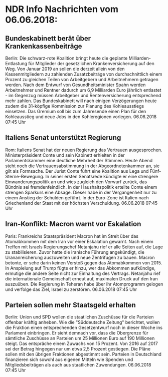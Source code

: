 # NDR Info Nachrichten vom 06.06.2018:


## Bundeskabinett berät über Krankenkassenbeiträge
Berlin: Die schwarz-rote Koalition bringt heute die geplante Milliarden-Entlastung für Mitglieder der gesetzlichen Krankenversicherung auf den Weg. Von Januar 2019 an sollen die derzeit allein von den Kassenmitgliedern zu zahlenden Zusatzbeiträge von durchschnittlich einem Prozent zu gleichen Teilen von Arbeitgebern und Arbeitnehmern getragen werden. Nach dem Entwurf von Gesundheitsminister Spahn werden Arbeitnehmer und Rentner dadurch um 6,9 Milliarden Euro jährlich entlastet - im Gegenzug müssen Arbeitgeber und Rentenversicherung entsprechend mehr zahlen. Das Bundeskabinett will nach einigen Verzögerungen heute zudem die 31-köpfige Kommission zur Planung des Kohleausstiegs einsetzen. Das Gremium soll bis zum Jahresende einen Plan für den Kohleausstieg und neue Jobs in den Kohleregionen vorlegen. 06.06.2018 07:45 Uhr 

## Italiens Senat unterstützt Regierung
Rom:	Italiens Senat hat der neuen Regierung das Vertrauen ausgesprochen. Ministerpräsident Conte und sein Kabinett erhielten in der Parlamentskammer eine deutliche Mehrheit der Stimmen. Heute Abend steht noch die Vertrauensabstimmung in der Abgeordnetenkammer an, sie gilt als Formsache. Der Jurist Conte führt eine Koalition aus Lega und Fünf-Sterne-Bewegung. In seiner ersten Senatsrede kündigte er eine strengere Einwanderungspolitik an und wies zugleich den Vorwurf zurück, das Bündnis sei fremdenfeindlich. In der Haushaltspolitik erteilte Conte einem strengen Sparkurs eine Absage. Dieser habe in der Vergangenheit nur zu einem Anstieg der Schulden geführt. In der Euro-Zone ist Italien nach Griechenland der Staat mit der höchsten Verschuldung. 06.06.2018 07:45 Uhr 

## Iran-Konflikt: Macron warnt vor Eskalation
Paris: 	Frankreichs Staatspräsident Macron hat im Streit über das Atomabkommen mit dem Iran vor einer Eskalation gewarnt. Nach einem Treffen mit Israels Regierungschef Netanjahu rief er alle Seiten auf, die Lage zu stabilisieren. Zuvor hatte die iranische Führung angekündigt, die Urananreicherung auszuweiten und neue Zentrifugen zu bauen. Macron betonte, er sehe darin keinen Verstoß gegen das Atomabkommen von 2015. In Anspielung auf Trump fügte er hinzu, wer das Abkommen aufkündige, ermutige die andere Seite nicht zur Einhaltung des Vertrags. Netanjahu rief die internationale Gemeinschaft erneut auf, maximalen Druck auf den Iran auszuüben. Die Regierung in Teheran habe über ihr Atomprogramm gelogen und verfolge das Ziel, Israel zu zerstören. 06.06.2018 07:45 Uhr 

## Parteien sollen mehr Staatsgeld erhalten
Berlin:	Union und SPD wollen die staatlichen Zuschüsse für die Parteien offenbar kräftig anheben. Wie die "Süddeutsche Zeitung" berichtet, wollen die Fraktion einen entsprechenden Gesetzentwurf noch in dieser Woche ins Parlament einbringen. Er sieht demnach vor, dass die Obergrenze für sämtliche Zuschüsse an Parteien um 25 Millionen Euro auf 190 Millionen steigt. Das entspräche einem Zuwachs von 15 Prozent. Von 2016 auf 2017 sei der Betrag hingegen nur um etwa 2,5 Prozent gestiegen. Die Pläne sollen mit den übrigen Fraktionen abgestimmt sein. Parteien in Deutschland finanzieren sich sowohl aus eigenen Mitteln wie Spenden und Mitgliedsbeiträgen als auch aus staatlichen Zuwendungen. 06.06.2018 07:45 Uhr 
